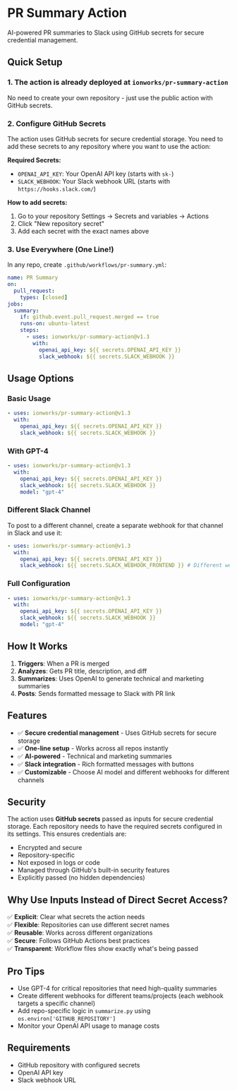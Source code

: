 # PR Summary Action

AI-powered PR summaries to Slack using GitHub secrets for secure credential management.

## Quick Setup

### 1. The action is already deployed at `ionworks/pr-summary-action`

No need to create your own repository - just use the public action with GitHub secrets.

### 2. Configure GitHub Secrets

The action uses GitHub secrets for secure credential storage. You need to add these secrets to any repository where you want to use the action:

**Required Secrets:**

- `OPENAI_API_KEY`: Your OpenAI API key (starts with `sk-`)
- `SLACK_WEBHOOK`: Your Slack webhook URL (starts with `https://hooks.slack.com/`)

**How to add secrets:**

1. Go to your repository Settings → Secrets and variables → Actions
2. Click "New repository secret"
3. Add each secret with the exact names above

### 3. Use Everywhere (One Line!)

In any repo, create `.github/workflows/pr-summary.yml`:

```yaml
name: PR Summary
on:
  pull_request:
    types: [closed]
jobs:
  summary:
    if: github.event.pull_request.merged == true
    runs-on: ubuntu-latest
    steps:
      - uses: ionworks/pr-summary-action@v1.3
        with:
          openai_api_key: ${{ secrets.OPENAI_API_KEY }}
          slack_webhook: ${{ secrets.SLACK_WEBHOOK }}
```

## Usage Options

### Basic Usage

```yaml
- uses: ionworks/pr-summary-action@v1.3
  with:
    openai_api_key: ${{ secrets.OPENAI_API_KEY }}
    slack_webhook: ${{ secrets.SLACK_WEBHOOK }}
```

### With GPT-4

```yaml
- uses: ionworks/pr-summary-action@v1.3
  with:
    openai_api_key: ${{ secrets.OPENAI_API_KEY }}
    slack_webhook: ${{ secrets.SLACK_WEBHOOK }}
    model: "gpt-4"
```

### Different Slack Channel

To post to a different channel, create a separate webhook for that channel in Slack and use it:

```yaml
- uses: ionworks/pr-summary-action@v1.3
  with:
    openai_api_key: ${{ secrets.OPENAI_API_KEY }}
    slack_webhook: ${{ secrets.SLACK_WEBHOOK_FRONTEND }} # Different webhook for #frontend
```

### Full Configuration

```yaml
- uses: ionworks/pr-summary-action@v1.3
  with:
    openai_api_key: ${{ secrets.OPENAI_API_KEY }}
    slack_webhook: ${{ secrets.SLACK_WEBHOOK }}
    model: "gpt-4"
```

## How It Works

1. **Triggers**: When a PR is merged
2. **Analyzes**: Gets PR title, description, and diff
3. **Summarizes**: Uses OpenAI to generate technical and marketing summaries
4. **Posts**: Sends formatted message to Slack with PR link

## Features

- ✅ **Secure credential management** - Uses GitHub secrets for secure storage
- ✅ **One-line setup** - Works across all repos instantly
- ✅ **AI-powered** - Technical and marketing summaries
- ✅ **Slack integration** - Rich formatted messages with buttons
- ✅ **Customizable** - Choose AI model and different webhooks for different channels

## Security

The action uses **GitHub secrets** passed as inputs for secure credential storage. Each repository needs to have the required secrets configured in its settings. This ensures credentials are:

- Encrypted and secure
- Repository-specific
- Not exposed in logs or code
- Managed through GitHub's built-in security features
- Explicitly passed (no hidden dependencies)

## Why Use Inputs Instead of Direct Secret Access?

✅ **Explicit**: Clear what secrets the action needs  
✅ **Flexible**: Repositories can use different secret names  
✅ **Reusable**: Works across different organizations  
✅ **Secure**: Follows GitHub Actions best practices  
✅ **Transparent**: Workflow files show exactly what's being passed

## Pro Tips

- Use GPT-4 for critical repositories that need high-quality summaries
- Create different webhooks for different teams/projects (each webhook targets a specific channel)
- Add repo-specific logic in `summarize.py` using `os.environ['GITHUB_REPOSITORY']`
- Monitor your OpenAI API usage to manage costs

## Requirements

- GitHub repository with configured secrets
- OpenAI API key
- Slack webhook URL
